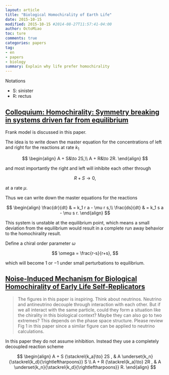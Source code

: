 ```yaml
---
layout: article
title: "Biological Homochirality of Earth Life"
date: 2015-10-15
modified: 2015-10-15 #2014-08-27T11:57:41-04:00
author: OctoMiao
toc: ture
comments: true
categories: papers
tag:
- en
- papers
- biology
summary: Explain why life prefer homochirality
---
```


Notations

* S: sinister
* R: rectus





## [Colloquium: Homochirality: Symmetry breaking in systems driven far from equilibrium](http://journals.aps.org/rmp/abstract/10.1103/RevModPhys.85.603)




Frank model is discussed in this paper.

The idea is to write down the master equation for the concentrations of left and right for the reactions at rate $k_1$

$$
\begin{align}
A + S&\to 2S,\\
A + R&\to 2R.
\end{align}
$$

and most importantly the right and left will inhibite each other through

$$
R+S \to 0,
$$

at a rate $\mu$.

Thus we can write down the master equations for the reactions

$$
\begin{align}
\frac{dr}{dt} & = k_1 r a - \mu r s,\\
\frac{ds}{dt} & = k_1 s a - \mu s r.
\end{align}
$$

This system is unstable at the equilibrium point, which means a small deviation from the equilibrium would result in a complete run away behavior to the homochirality result.

Define a chiral order parameter $\omega$

$$
\omega = \frac{r-s}{r+s},
$$

which will become $1$ or $-1$ under small perturbations to equilibrium.


## [Noise-Induced Mechanism for Biological Homochirality of Early Life Self-Replicators](http://journals.aps.org/prl/abstract/10.1103/PhysRevLett.115.158101)

> The figures in this paper is inspiring. Think about neutrinos. Neutrino and antineutrino decouple through interaction with each other. But if we all interact with the same particle, could they form a situation like the chirality in this biological context? Maybe they can also go to two extremes? This depends on the phase space structure. Please review Fig 1 in this paper since a similar figure can be applied to neutrino calculations.


In this paper they do not assume inhibition. Instead they use a completely decoupled reaction scheme

$$
\begin{align}
A + S {\stackrel{k_a}\to} 2S , & A \underset{k_n}{\stackrel{k_d}{\rightleftharpoons}} S \\
A + R {\stackrel{k_a}\to} 2R , & A \underset{k_n}{\stackrel{k_d}{\rightleftharpoons}} R.
\end{align}
$$
